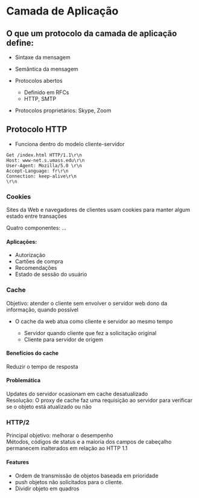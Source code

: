 # Camada de Aplicação

## O que um protocolo da camada de aplicação define:

-   Sintaxe da mensagem
-   Semântica da mensagem
-   Protocolos abertos

    -   Definido em RFCs
    -   HTTP, SMTP

-   Protocolos proprietários: Skype, Zoom

## Protocolo HTTP

-   Funciona dentro do modelo cliente-servidor

```
Get /index.html HTTP/1.1\r\n
Host: www-net.s.umass.edu\r\n
User-Agent: Mozilla/5.0 \r\n
Accept-Language: fr\r\n
Connection: keep-alive\r\n
\r\n
```

### Cookies

Sites da Web e navegadores de clientes usam cookies para manter algum estado entre transações

Quatro componentes:
…

#### Aplicações:

-   Autorização
-   Cartões de compra
-   Recomendações
-   Estado de sessão do usuário

### Cache

Objetivo: atender o cliente sem envolver o servidor web dono da informação, quando possível

-   O cache da web atua como cliente e servidor ao mesmo tempo

    -   Servidor quando cliente que fez a solicitação original
    -   Cliente para servidor de origem

#### Benefícios do cache

Reduzir o tempo de resposta

#### Problemática

Updates do servidor ocasionam em cache desatualizado  
Resolução: O proxy de cache faz uma requisição ao servidor para verificar se o objeto está atualizado ou não

### HTTP/2

Principal objetivo: melhorar o desempenho  
Métodos, códigos de status e a maioria dos campos de cabeçalho permanecem inalterados em relação ao HTTP 1.1

#### Features

-   Ordem de transmissão de objetos baseada em prioridade
-   push objetos não solicitados para o cliente.
-   Dividir objeto em quadros
